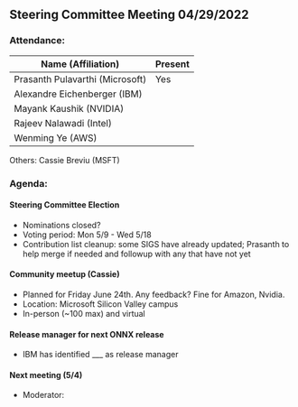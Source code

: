 ## Steering Committee Meeting 04/29/2022

### Attendance:

| Name (Affiliation)              | Present  |
| ------------------------------- | -------- |
| Prasanth Pulavarthi (Microsoft) | Yes      |
| Alexandre Eichenberger (IBM)    |      |
| Mayank Kaushik (NVIDIA)         |      |
| Rajeev Nalawadi (Intel)         |      |
| Wenming Ye (AWS)                |      |

Others: Cassie Breviu (MSFT)

### Agenda:
  #### Steering Committee Election
  - Nominations closed?
  - Voting period: Mon 5/9 - Wed 5/18
  - Contribution list cleanup: some SIGS have already updated; Prasanth to help merge if needed and followup with any that have not yet
  
  #### Community meetup (Cassie)
  - Planned for Friday June 24th. Any feedback? Fine for Amazon, Nvidia.
  - Location: Microsoft Silicon Valley campus
  - In-person (~100 max) and virtual
  
  #### Release manager for next ONNX release
  - IBM has identified ___ as release manager
  
  #### Next meeting (5/4)
  - Moderator: 

  

